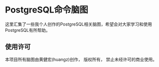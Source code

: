 # PostgreSQL命令脑图

这里汇集了一些我个人创作的PostgreSQL相关脑图，希望会对大家学习和使用PostgreSQL有所帮助。


## 使用许可

本项目所有脑图由黄健宏(huangz)创作， 版权所有， 禁止未经许可的商业使用。
